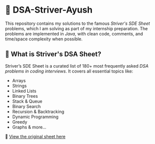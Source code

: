 # 🚀 DSA-Striver-Ayush

This repository contains my solutions to the famous *Striver's SDE Sheet* problems, which I am solving as part of my internship preparation. The problems are implemented in *Java*, with clean code, comments, and time/space complexity when possible.

## 📌 What is Striver's DSA Sheet?

Striver’s SDE Sheet is a curated list of 180+ most frequently asked *DSA problems in coding interviews*. It covers all essential topics like:

- Arrays
- Strings
- Linked Lists
- Binary Trees
- Stack & Queue
- Binary Search
- Recursion & Backtracking
- Dynamic Programming
- Greedy
- Graphs & more...

🔗 [View the original sheet here](https://takeuforward.org/interviews/strivers-sde-sheet-top-coding-interview-problems/)
